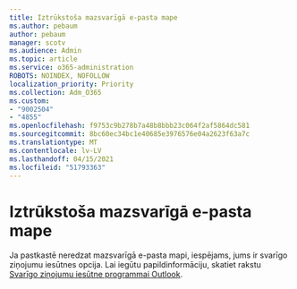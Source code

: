 ```yaml
---
title: Iztrūkstoša mazsvarīgā e-pasta mape
ms.author: pebaum
author: pebaum
manager: scotv
ms.audience: Admin
ms.topic: article
ms.service: o365-administration
ROBOTS: NOINDEX, NOFOLLOW
localization_priority: Priority
ms.collection: Adm_O365
ms.custom:
- "9002504"
- "4855"
ms.openlocfilehash: f9753c9b278b7a48b8bbb23c064f2af5864dc581
ms.sourcegitcommit: 8bc60ec34bc1e40685e3976576e04a2623f63a7c
ms.translationtype: MT
ms.contentlocale: lv-LV
ms.lasthandoff: 04/15/2021
ms.locfileid: "51793363"
---
```

# <a name="missing-clutter-folder"></a>Iztrūkstoša mazsvarīgā e-pasta mape

Ja pastkastē neredzat mazsvarīgā e-pasta mapi, iespējams, jums ir svarīgo ziņojumu iesūtnes opcija. Lai iegūtu papildinformāciju, skatiet rakstu [Svarīgo ziņojumu iesūtne programmai Outlook](https://support.office.com/article/focused-inbox-for-outlook-f445ad7f-02f4-4294-a82e-71d8964e3978).
